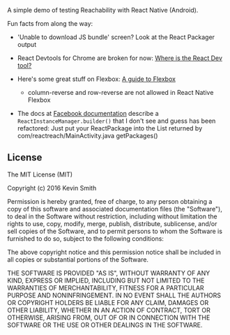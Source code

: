 A simple demo of testing Reachability with React Native (Android).

Fun facts from along the way:

- 'Unable to download JS bundle' screen? Look at the React Packager output

- React Devtools for Chrome are broken for now: [Where is the React Dev tool?](https://stackoverflow.com/questions/34280966/where-is-the-react-devtool)

- Here's some great stuff on Flexbox: [A guide to Flexbox](https://css-tricks.com/snippets/css/a-guide-to-flexbox/)
	- column-reverse and row-reverse are not allowed in React Native Flexbox 
	
- The docs at [Facebook documentation](https://facebook.github.io/react-native/docs/native-modules-android.html#content) describe a `ReactInstanceManager.builder()` that I don't see and guess has been refactored: Just put your ReactPackage into the List<ReactPackage> returned by com/reactreach/MainActivity.java getPackages()

## License

The MIT License (MIT)

Copyright (c) 2016 Kevin Smith

Permission is hereby granted, free of charge, to any person obtaining a copy
of this software and associated documentation files (the "Software"), to deal
in the Software without restriction, including without limitation the rights
to use, copy, modify, merge, publish, distribute, sublicense, and/or sell
copies of the Software, and to permit persons to whom the Software is
furnished to do so, subject to the following conditions:

The above copyright notice and this permission notice shall be included in
all copies or substantial portions of the Software.

THE SOFTWARE IS PROVIDED "AS IS", WITHOUT WARRANTY OF ANY KIND, EXPRESS OR
IMPLIED, INCLUDING BUT NOT LIMITED TO THE WARRANTIES OF MERCHANTABILITY,
FITNESS FOR A PARTICULAR PURPOSE AND NONINFRINGEMENT. IN NO EVENT SHALL THE
AUTHORS OR COPYRIGHT HOLDERS BE LIABLE FOR ANY CLAIM, DAMAGES OR OTHER
LIABILITY, WHETHER IN AN ACTION OF CONTRACT, TORT OR OTHERWISE, ARISING FROM,
OUT OF OR IN CONNECTION WITH THE SOFTWARE OR THE USE OR OTHER DEALINGS IN
THE SOFTWARE.
